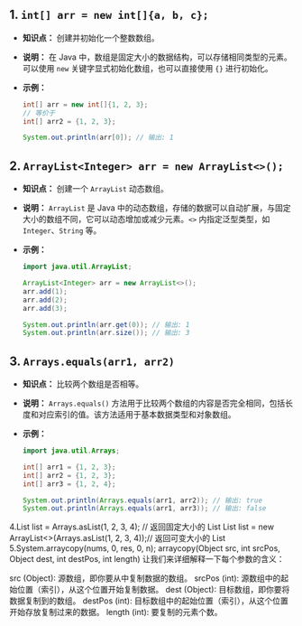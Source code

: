 ## 1. `int[] arr = new int[]{a, b, c};`

*   **知识点：** 创建并初始化一个整数数组。
*   **说明：** 在 Java 中，数组是固定大小的数据结构，可以存储相同类型的元素。可以使用 `new` 关键字显式初始化数组，也可以直接使用 `{}` 进行初始化。
*   **示例：**

    ```java
    int[] arr = new int[]{1, 2, 3}; 
    // 等价于
    int[] arr2 = {1, 2, 3};

    System.out.println(arr[0]); // 输出: 1
    ```

## 2. `ArrayList<Integer> arr = new ArrayList<>();`

*   **知识点：** 创建一个 `ArrayList` 动态数组。
*   **说明：** `ArrayList` 是 Java 中的动态数组，存储的数据可以自动扩展，与固定大小的数组不同，它可以动态增加或减少元素。`<>` 内指定泛型类型，如 `Integer`、`String` 等。
*   **示例：**

    ```java
    import java.util.ArrayList;

    ArrayList<Integer> arr = new ArrayList<>();
    arr.add(1);
    arr.add(2);
    arr.add(3);

    System.out.println(arr.get(0)); // 输出: 1
    System.out.println(arr.size()); // 输出: 3
    ```

## 3. `Arrays.equals(arr1, arr2)`

*   **知识点：** 比较两个数组是否相等。
*   **说明：** `Arrays.equals()` 方法用于比较两个数组的内容是否完全相同，包括长度和对应索引的值。该方法适用于基本数据类型和对象数组。
*   **示例：**

    ```java
    import java.util.Arrays;

    int[] arr1 = {1, 2, 3};
    int[] arr2 = {1, 2, 3};
    int[] arr3 = {1, 2, 4};

    System.out.println(Arrays.equals(arr1, arr2)); // 输出: true
    System.out.println(Arrays.equals(arr1, arr3)); // 输出: false
    ```
4.List<Integer> list = Arrays.asList(1, 2, 3, 4);  // 返回固定大小的 List
List<Integer> list = new ArrayList<>(Arrays.asList(1, 2, 3, 4));// 返回可变大小的 List
5.System.arraycopy(nums, 0, res, 0, n);
arraycopy(Object src, int srcPos, Object dest, int destPos, int length)
让我们来详细解释一下每个参数的含义：

src (Object): 源数组，即你要从中复制数据的数组。
srcPos (int): 源数组中的起始位置（索引），从这个位置开始复制数据。
dest (Object): 目标数组，即你要将数据复制到的数组。
destPos (int): 目标数组中的起始位置（索引），从这个位置开始存放复制过来的数据。
length (int): 要复制的元素个数。


